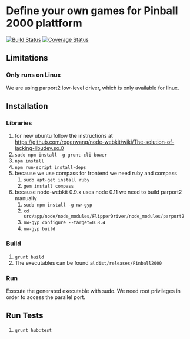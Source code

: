 # Define your own games for Pinball 2000 plattform

[![Build Status](https://drone.io/github.com/amitevski/FlipperApp/status.png)](https://drone.io/github.com/amitevski/FlipperApp/latest)
[![Coverage Status](https://img.shields.io/coveralls/amitevski/FlipperApp.svg)](https://coveralls.io/r/amitevski/FlipperApp)

## Limitations

### Only runs on Linux

We are using parport2 low-level driver, which is only available for linux.

## Installation

### Libraries

1. for new ubuntu follow the instructions at https://github.com/rogerwang/node-webkit/wiki/The-solution-of-lacking-libudev.so.0
1. ```sudo npm install -g grunt-cli bower```
1. ```npm install```
1. ```npm run-script install-deps```
1. because we use compass for frontend we need ruby and compass
    1. ```sudo apt-get install ruby```
    1. ```gem install compass```
1. because node-webkit 0.9.x uses node 0.11 we need to build parport2 manually
    1. ```sudo npm install -g nw-gyp```
    1. ```cd src/app/node/node_modules/FlipperDriver/node_modules/parport2```
    1. ```nw-gyp configure --target=0.8.4```
    1. ```nw-gyp build```

### Build

1. ```grunt build```
1. The executables can be found at ```dist/releases/Pinball2000```

### Run

Execute the generated executable with sudo.
We need root privileges in order to access the parallel port.


## Run Tests

1. ```grunt hub:test```